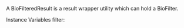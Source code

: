 A BioFilteredResult is a result wrapper utility which can hold a BioFilter.

Instance Variables
	filter:		<BioFilter>

